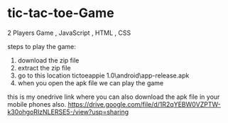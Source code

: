 # tic-tac-toe-Game
2 Players Game , JavaScript , HTML , CSS

steps to play the game:
1. download the zip file
2. extract the zip file
3. go to this location tictoeappie 1.0\android\app-release.apk
4. when you open the apk file we can play the game

this is my onedrive link where you can also download the apk file in your mobile phones also.
https://drive.google.com/file/d/1R2qYEBW0VZPTW-k30ohgoRIzNLERSE5-/view?usp=sharing
